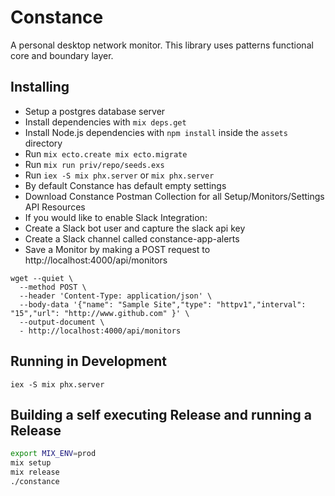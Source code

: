 # Constance

A personal desktop network monitor. This library uses patterns functional core and boundary layer.

## Installing

- Setup a postgres database server
- Install dependencies with `mix deps.get`
- Install Node.js dependencies with `npm install` inside the `assets` directory
- Run `mix ecto.create mix ecto.migrate` 
- Run `mix run priv/repo/seeds.exs`
- Run `iex -S mix phx.server` or `mix phx.server`
- By default Constance has default empty settings
- Download Constance Postman Collection for all Setup/Monitors/Settings API Resources
- If you would like to enable Slack Integration:
- Create a Slack bot user and capture the slack api key 
- Create a Slack channel called constance-app-alerts
- Save a Monitor by making a POST request to http://localhost:4000/api/monitors
```
wget --quiet \
  --method POST \
  --header 'Content-Type: application/json' \
  --body-data '{"name": "Sample Site","type": "httpv1","interval": "15","url": "http://www.github.com" }' \
  --output-document \
  - http://localhost:4000/api/monitors
```

## Running in Development

```
iex -S mix phx.server

```

## Building a self executing Release and running a Release

```sh
export MIX_ENV=prod
mix setup
mix release
./constance
```
